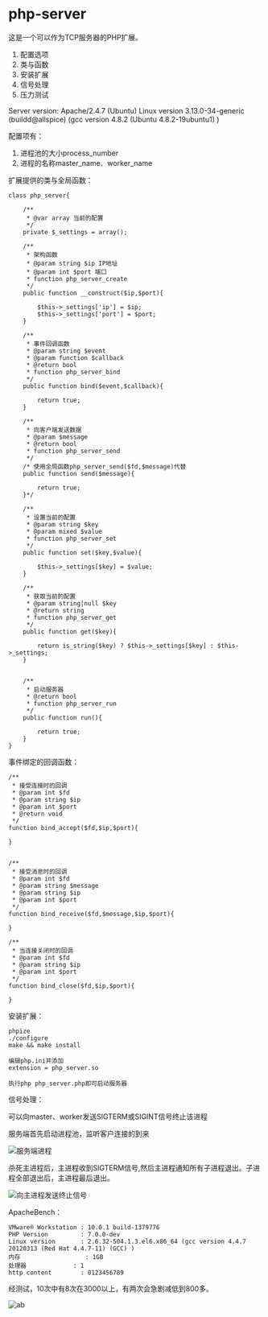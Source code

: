 # php-server #

这是一个可以作为TCP服务器的PHP扩展。

1. 配置选项
2. 类与函数
3. 安装扩展
3. 信号处理
4. 压力测试

Server version: Apache/2.4.7 (Ubuntu)
Linux version 3.13.0-34-generic (buildd@allspice) (gcc version 4.8.2 (Ubuntu 4.8.2-19ubuntu1) )

配置项有：

1. 进程池的大小process\_number
2. 进程的名称master\_name、worker\_name


扩展提供的类与全局函数：

	class php_server{
	
	    /**
	     * @var array 当前的配置
	     */
	    private $_settings = array();
	
	    /**
	     * 架构函数
	     * @param string $ip IP地址
	     * @param int $port 端口
	     * function php_server_create
	     */
	    public function __construct($ip,$port){
	
	        $this->_settings['ip'] = $ip;
	        $this->_settings['port'] = $port;
	    }
	
	    /**
	     * 事件回调函数
	     * @param string $event
	     * @param function $callback
	     * @return bool
	     * function php_server_bind
	     */
	    public function bind($event,$callback){
	
	        return true;
	    }
	
	    /**
	     * 向客户端发送数据
	     * @param $message
	     * @return bool
	     * function php_server_send
	     */
	    /* 使用全局函数php_server_send($fd,$message)代替
	    public function send($message){
	
	        return true;
	    }*/
	
	    /**
	     * 设置当前的配置
	     * @param string $key
	     * @param mixed $value
	     * function php_server_set
	     */
	    public function set($key,$value){
	
	        $this->_settings[$key] = $value;
	    }
	
	    /**
	     * 获取当前的配置
	     * @param string|null $key
	     * @return string
	     * function php_server_get
	     */
	    public function get($key){
	
	        return is_string($key) ? $this->_settings[$key] : $this->_settings;
	    }
	
	
	    /**
	     * 启动服务器
	     * @return bool
	     * function php_server_run
	     */
	    public function run(){
	
	        return true;
	    }
	}


事件绑定的回调函数：

	/**
	 * 接受连接时的回调
	 * @param int $fd
	 * @param string $ip
	 * @param int $port
	 * @return void
	 */
	function bind_accept($fd,$ip,$port){
	
	}
	
	
	/**
	 * 接受消息时的回调
	 * @param int $fd
	 * @param string $message
	 * @param string $ip
	 * @param int $port
	 */
	function bind_receive($fd,$message,$ip,$port){
	
	}
	
	/**
	 * 当连接关闭时的回调
	 * @param int $fd
	 * @param string $ip
	 * @param int $port
	 */
	function bind_close($fd,$ip,$port){
	
	}


安装扩展：

	phpize
	./configure
	make && make install
	
	编辑php.ini并添加
	extension = php_server.so
	
	执行php php_server.php即可启动服务器

信号处理：

可以向master、worker发送SIGTERM或SIGINT信号终止该进程

服务端首先启动进程池，监听客户连接的到来

![服务端进程](https://raw.githubusercontent.com/Yaoguais/php-server/master/images/server.png)


杀死主进程后，主进程收到SIGTERM信号,然后主进程通知所有子进程退出。子进程全部退出后，主进程最后退出。

![向主进程发送终止信号](https://raw.githubusercontent.com/Yaoguais/php-server/master/images/kill.png)


ApacheBench：

	VMware® Workstation : 10.0.1 build-1379776
	PHP Version			: 7.0.0-dev
	Linux version		: 2.6.32-504.1.3.el6.x86_64 (gcc version 4.4.7 20120313 (Red Hat 4.4.7-11) (GCC) )
	内存					: 1GB
	处理器				: 1
	http content		: 0123456789

经测试，10次中有8次在3000以上，有两次会急剧减低到800多。

![ab](https://raw.githubusercontent.com/Yaoguais/php-server/master/images/bench.png)
